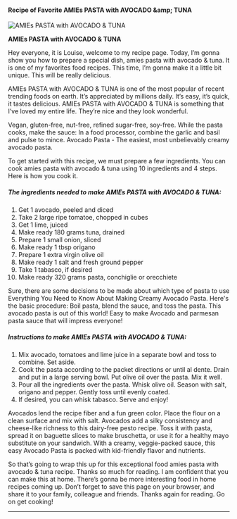             

#### Recipe of Favorite AMIEs PASTA with AVOCADO &amp;amp; TUNA

![AMIEs PASTA with AVOCADO &amp; TUNA](https://img-global.cpcdn.com/recipes/68170223/751x532cq70/amies-pasta-with-avocado-tuna-recipe-main-photo.jpg)

**AMIEs PASTA with AVOCADO &amp; TUNA**

Hey everyone, it is Louise, welcome to my recipe page. Today, I’m gonna show you how to prepare a special dish, amies pasta with avocado & tuna. It is one of my favorites food recipes. This time, I’m gonna make it a little bit unique. This will be really delicious.

AMIEs PASTA with AVOCADO & TUNA is one of the most popular of recent trending foods on earth. It’s appreciated by millions daily. It’s easy, it’s quick, it tastes delicious. AMIEs PASTA with AVOCADO & TUNA is something that I’ve loved my entire life. They’re nice and they look wonderful.

Vegan, gluten-free, nut-free, refined sugar-free, soy-free. While the pasta cooks, make the sauce: In a food processor, combine the garlic and basil and pulse to mince. Avocado Pasta - The easiest, most unbelievably creamy avocado pasta.

To get started with this recipe, we must prepare a few ingredients. You can cook amies pasta with avocado & tuna using 10 ingredients and 4 steps. Here is how you cook it.

##### The ingredients needed to make AMIEs PASTA with AVOCADO & TUNA:

1.  Get 1 avocado, peeled and diced
2.  Take 2 large ripe tomatoe, chopped in cubes
3.  Get 1 lime, juiced
4.  Make ready 180 grams tuna, drained
5.  Prepare 1 small onion, sliced
6.  Make ready 1 tbsp origano
7.  Prepare 1 extra virgin olive oil
8.  Make ready 1 salt and fresh ground pepper
9.  Take 1 tabasco, if desired
10.  Make ready 320 grams pasta, conchiglie or orecchiete

Sure, there are some decisions to be made about which type of pasta to use Everything You Need to Know About Making Creamy Avocado Pasta. Here's the basic procedure: Boil pasta, blend the sauce, and toss the pasta. This avocado pasta is out of this world! Easy to make Avocado and parmesan pasta sauce that will impress everyone!

##### Instructions to make AMIEs PASTA with AVOCADO & TUNA:

1.  Mix avocado, tomatoes and lime juice in a separate bowl and toss to combine. Set aside.
2.  Cook the pasta according to the packet directions or until al dente. Drain and put in a large serving bowl. Put olive oil over the pasta. Mix it well.
3.  Pour all the ingredients over the pasta. Whisk olive oil. Season with salt, origano and pepper. Gently toss until evenly coated.
4.  If desired, you can whisk tabasco. Serve and enjoy!

Avocados lend the recipe fiber and a fun green color. Place the flour on a clean surface and mix with salt. Avocados add a silky consistency and cheese-like richness to this dairy-free pesto recipe. Toss it with pasta, spread it on baguette slices to make bruschetta, or use it for a healthy mayo substitute on your sandwich. With a creamy, veggie-packed sauce, this easy Avocado Pasta is packed with kid-friendly flavor and nutrients.

So that’s going to wrap this up for this exceptional food amies pasta with avocado & tuna recipe. Thanks so much for reading. I am confident that you can make this at home. There’s gonna be more interesting food in home recipes coming up. Don’t forget to save this page on your browser, and share it to your family, colleague and friends. Thanks again for reading. Go on get cooking!

* * *